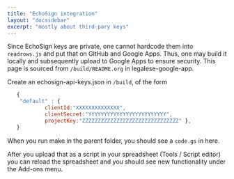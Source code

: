 ```yaml
---
title: "EchoSign integration"
layout: "docsidebar"
excerpt: "mostly about third-pary keys"
---
```

Since EchoSign keys are private, one cannot hardcode them into `readrows.js` and put that on GitHub and Google Apps. Thus, one may build it locally and subsequently upload to Google Apps to ensure security. This page is sourced from `/build/README.org` in legalese-google-app.

Create an echosign-api-keys.json in `/build`, of the form

```javascript
   {
    "default" : { 
            clientId:"XXXXXXXXXXXXXX",
            clientSecret:"YYYYYYYYYYYYYYYYYYYYYYYYY",
            projectKey:"ZZZZZZZZZZZZZZZZZZZZZZZZZZZZZZZ" },
   }
```

When you run make in the parent folder, you should see a `code.gs` in here.

After you upload that as a script in your spreadsheet (Tools / Script editor) you can reload the spreadsheet and you should see new functionality under the Add-ons menu.
